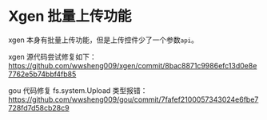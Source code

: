 # Xgen 批量上传功能

xgen 本身有批量上传功能，但是上传控件少了一个参数`api`。

xgen 源代码尝试修复如下：
https://github.com/wwsheng009/xgen/commit/8bac8871c9986efc13d0e8e7762e5b74bbf4fb85

gou 代码修复 fs.system.Upload 类型报错：
https://github.com/wwsheng009/gou/commit/7fafef2100057343024e6fbe7728fd7d58cb28c9
